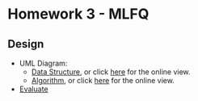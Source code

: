# Homework 3 - MLFQ 

## Design

* UML Diagram:
    + [Data Structure](./DS.drawio.png), or click [here](https://drive.google.com/file/d/1SxH0qSzlnKpFtWL_veXj7vS9nEyIcrC-/view?usp=sharing) for the online view.
    + [Algorithm](./AL.drawio.png), or click [here](https://drive.google.com/file/d/1pM0hh4JvAYW3BjRe9iMpAI5AVwV8TMA6/view?usp=sharing) for the online view.
* [Evaluate](./evaluate.md)
